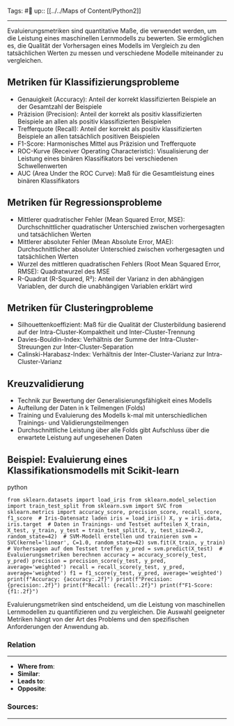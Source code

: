 Tags: #🌿 
up:: [[../../Maps of Content/Python2]]

---
Evaluierungsmetriken sind quantitative Maße, die verwendet werden, um die Leistung eines maschinellen Lernmodells zu bewerten. Sie ermöglichen es, die Qualität der Vorhersagen eines Modells im Vergleich zu den tatsächlichen Werten zu messen und verschiedene Modelle miteinander zu vergleichen.

## Metriken für Klassifizierungsprobleme

- Genauigkeit (Accuracy): Anteil der korrekt klassifizierten Beispiele an der Gesamtzahl der Beispiele
- Präzision (Precision): Anteil der korrekt als positiv klassifizierten Beispiele an allen als positiv klassifizierten Beispielen
- Trefferquote (Recall): Anteil der korrekt als positiv klassifizierten Beispiele an allen tatsächlich positiven Beispielen
- F1-Score: Harmonisches Mittel aus Präzision und Trefferquote
- ROC-Kurve (Receiver Operating Characteristic): Visualisierung der Leistung eines binären Klassifikators bei verschiedenen Schwellenwerten
- AUC (Area Under the ROC Curve): Maß für die Gesamtleistung eines binären Klassifikators

## Metriken für Regressionsprobleme

- Mittlerer quadratischer Fehler (Mean Squared Error, MSE): Durchschnittlicher quadratischer Unterschied zwischen vorhergesagten und tatsächlichen Werten
- Mittlerer absoluter Fehler (Mean Absolute Error, MAE): Durchschnittlicher absoluter Unterschied zwischen vorhergesagten und tatsächlichen Werten
- Wurzel des mittleren quadratischen Fehlers (Root Mean Squared Error, RMSE): Quadratwurzel des MSE
- R-Quadrat (R-Squared, R²): Anteil der Varianz in den abhängigen Variablen, der durch die unabhängigen Variablen erklärt wird

## Metriken für Clusteringprobleme

- Silhouettenkoeffizient: Maß für die Qualität der Clusterbildung basierend auf der Intra-Cluster-Kompaktheit und Inter-Cluster-Trennung
- Davies-Bouldin-Index: Verhältnis der Summe der Intra-Cluster-Streuungen zur Inter-Cluster-Separation
- Calinski-Harabasz-Index: Verhältnis der Inter-Cluster-Varianz zur Intra-Cluster-Varianz

## Kreuzvalidierung

- Technik zur Bewertung der Generalisierungsfähigkeit eines Modells
- Aufteilung der Daten in k Teilmengen (Folds)
- Training und Evaluierung des Modells k-mal mit unterschiedlichen Trainings- und Validierungsteilmengen
- Durchschnittliche Leistung über alle Folds gibt Aufschluss über die erwartete Leistung auf ungesehenen Daten

## Beispiel: Evaluierung eines Klassifikationsmodells mit Scikit-learn

python

`from sklearn.datasets import load_iris from sklearn.model_selection import train_test_split from sklearn.svm import SVC from sklearn.metrics import accuracy_score, precision_score, recall_score, f1_score  # Iris-Datensatz laden iris = load_iris() X, y = iris.data, iris.target  # Daten in Trainings- und Testset aufteilen X_train, X_test, y_train, y_test = train_test_split(X, y, test_size=0.2, random_state=42)  # SVM-Modell erstellen und trainieren svm = SVC(kernel='linear', C=1.0, random_state=42) svm.fit(X_train, y_train)  # Vorhersagen auf dem Testset treffen y_pred = svm.predict(X_test)  # Evaluierungsmetriken berechnen accuracy = accuracy_score(y_test, y_pred) precision = precision_score(y_test, y_pred, average='weighted') recall = recall_score(y_test, y_pred, average='weighted') f1 = f1_score(y_test, y_pred, average='weighted')  print(f"Accuracy: {accuracy:.2f}") print(f"Precision: {precision:.2f}") print(f"Recall: {recall:.2f}") print(f"F1-Score: {f1:.2f}")`

Evaluierungsmetriken sind entscheidend, um die Leistung von maschinellen Lernmodellen zu quantifizieren und zu vergleichen. Die Auswahl geeigneter Metriken hängt von der Art des Problems und den spezifischen Anforderungen der Anwendung ab.


### Relation
---
- **Where from**:  
- **Similar**: 
- **Leads to**: 
- **Opposite**: 
### Sources:
---
